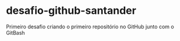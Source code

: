 # desafio-github-santander
Primeiro desafio criando o primeiro repositório no GitHub junto com o GitBash

